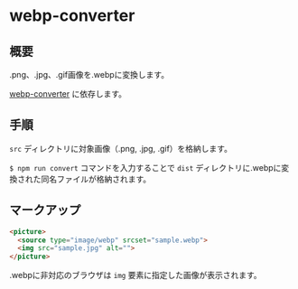 # webp-converter

## 概要
.png、.jpg、.gif画像を.webpに変換します。

[webp-converter](https://github.com/scionoftech/webp-converter) に依存します。

## 手順
`src` ディレクトリに対象画像（.png, .jpg, .gif）を格納します。

`$ npm run convert` コマンドを入力することで `dist` ディレクトリに.webpに変換された同名ファイルが格納されます。

## マークアップ

```html
<picture>
  <source type="image/webp" srcset="sample.webp">
  <img src="sample.jpg" alt="">
</picture>
```

.webpに非対応のブラウザは `img` 要素に指定した画像が表示されます。